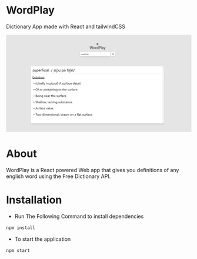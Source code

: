 # WordPlay
 Dictionary App made with React and tailwindCSS

 ![](img/show1.png)

# About
  WordPlay is a React powered Web app that gives you definitions of any english word using the Free Dictionary API.

# Installation
  - Run The Following Command to install dependencies
   ```sh
   npm install
   ```
  - To start the application
   ```sh
   npm start
   ```
